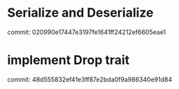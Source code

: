# Serialize and Deserialize

commit: 020990e17447e3197fe1641ff24212ef6605eae1

# implement Drop trait

commit: 48d555832ef41e3ff87e2bda0f9a986340e91d84